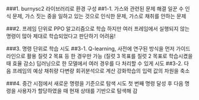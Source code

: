 ###1. burnysc2 라이브러리로 환경 구성
##1-1. 가스와 관련된 문제 해결
일꾼 수 인식 문제, 가스 짓는 중을 일하고 있는 것으로 인식한 문제, 가스로 채취를 안하는 문제

###2. 프레임 단위로 PPO 알고리즘으로 학습
하지만 여러 프레임에서 실행되지 않는 명령이 많아 제대로 학습되었다고 판단하기 어려움!

###3. 명령 단위로 학습 시도
##3-1. Q-learning, 사전에 연구된 방식을 먼저 가이드라인으로 활용
질럿 2 목표 등 한 경우만 가능 (질럿 3 목표를 질럿 2 목표로 학습시켰을 때 효율 감소)
딥러닝으로 한 모델에서 여러 경우를 다 처리할 수 있게 시도
##3-2. 다음 프레임의 예상 채취량 다변량 회귀분석으로 계산
강화학습의 입력 값의 차원을 축소

###4. 중간 시점에서 새로운 명령을 기준으로 탐색 시도
첫 번째 명령 달성 후 다음 명령을 사용자가 할당하였을 때 현재 상태를 기반으로 탐색해 감